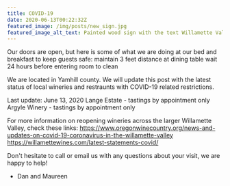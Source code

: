 ```yaml
---
title: COVID-19
date: 2020-06-13T00:22:32Z
featured_image: /img/posts/new_sign.jpg
featured_image_alt_text: Painted wood sign with the text Willamette Valley Bed and Breakfast
---
```

Our doors are open, but here is some of what we are doing at our bed and breakfast to keep guests safe:
maintain 3 feet distance at dining table
wait 24 hours before entering room to clean

We are located in Yamhill county. We will update this post with the latest status of local wineries and restraunts with COVID-19 related restrictions.

Last update: June 13, 2020
Lange Estate - tastings by appointment only
Argyle Winery - tastings by appointment only

For more information on reopening wineries across the larger Willamette Valley, check these links:
https://www.oregonwinecountry.org/news-and-updates-on-covid-19-coronavirus-in-the-willamette-valley
https://willamettewines.com/latest-statements-covid/

Don't hesitate to call or email us with any questions about your visit, we are happy to help!

- Dan and Maureen

